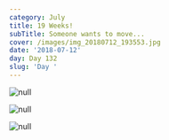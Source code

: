 ```yaml
---
category: July
title: 19 Weeks!
subTitle: Someone wants to move...
cover: /images/img_20180712_193553.jpg
date: '2018-07-12'
day: Day 132
slug: 'Day '
---
```

![null](/images/img_20180712_193553.jpg)

![null](/images/img_20180712_193631.jpg)

![null](/images/img_20180712_193640.jpg)
